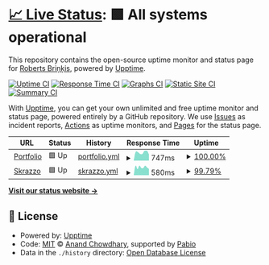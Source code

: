 # [📈 Live Status](https://amixaam.github.io/amixaam-upptime): <!--live status--> **🟩 All systems operational**

This repository contains the open-source uptime monitor and status page for [Roberts Briņķis](https://amixam.id.lv), powered by [Upptime](https://github.com/upptime/upptime).

[![Uptime CI](https://github.com/amixaam/amixaam-upptime/workflows/Uptime%20CI/badge.svg)](https://github.com/amixaam/amixaam-upptime/actions?query=workflow%3A%22Uptime+CI%22)
[![Response Time CI](https://github.com/amixaam/amixaam-upptime/workflows/Response%20Time%20CI/badge.svg)](https://github.com/amixaam/amixaam-upptime/actions?query=workflow%3A%22Response+Time+CI%22)
[![Graphs CI](https://github.com/amixaam/amixaam-upptime/workflows/Graphs%20CI/badge.svg)](https://github.com/amixaam/amixaam-upptime/actions?query=workflow%3A%22Graphs+CI%22)
[![Static Site CI](https://github.com/amixaam/amixaam-upptime/workflows/Static%20Site%20CI/badge.svg)](https://github.com/amixaam/amixaam-upptime/actions?query=workflow%3A%22Static+Site+CI%22)
[![Summary CI](https://github.com/amixaam/amixaam-upptime/workflows/Summary%20CI/badge.svg)](https://github.com/amixaam/amixaam-upptime/actions?query=workflow%3A%22Summary+CI%22)

With [Upptime](https://upptime.js.org), you can get your own unlimited and free uptime monitor and status page, powered entirely by a GitHub repository. We use [Issues](https://github.com/amixaam/amixaam-upptime/issues) as incident reports, [Actions](https://github.com/amixaam/amixaam-upptime/actions) as uptime monitors, and [Pages](https://amixaam.github.io/amixaam-upptime) for the status page.

<!--start: status pages-->
<!-- This summary is generated by Upptime (https://github.com/upptime/upptime) -->
<!-- Do not edit this manually, your changes will be overwritten -->
<!-- prettier-ignore -->
| URL | Status | History | Response Time | Uptime |
| --- | ------ | ------- | ------------- | ------ |
| <img alt="" src="https://icons.duckduckgo.com/ip3/amixam.net.ico" height="13"> [Portfolio](https://amixam.net) | 🟩 Up | [portfolio.yml](https://github.com/amixaam/amixaam-upptime/commits/HEAD/history/portfolio.yml) | <details><summary><img alt="Response time graph" src="./graphs/portfolio/response-time-week.png" height="20"> 747ms</summary><br><a href="https://amixaam.github.io/amixaam-upptime/history/portfolio"><img alt="Response time 1590" src="https://img.shields.io/endpoint?url=https%3A%2F%2Fraw.githubusercontent.com%2Famixaam%2Famixaam-upptime%2FHEAD%2Fapi%2Fportfolio%2Fresponse-time.json"></a><br><a href="https://amixaam.github.io/amixaam-upptime/history/portfolio"><img alt="24-hour response time 598" src="https://img.shields.io/endpoint?url=https%3A%2F%2Fraw.githubusercontent.com%2Famixaam%2Famixaam-upptime%2FHEAD%2Fapi%2Fportfolio%2Fresponse-time-day.json"></a><br><a href="https://amixaam.github.io/amixaam-upptime/history/portfolio"><img alt="7-day response time 747" src="https://img.shields.io/endpoint?url=https%3A%2F%2Fraw.githubusercontent.com%2Famixaam%2Famixaam-upptime%2FHEAD%2Fapi%2Fportfolio%2Fresponse-time-week.json"></a><br><a href="https://amixaam.github.io/amixaam-upptime/history/portfolio"><img alt="30-day response time 765" src="https://img.shields.io/endpoint?url=https%3A%2F%2Fraw.githubusercontent.com%2Famixaam%2Famixaam-upptime%2FHEAD%2Fapi%2Fportfolio%2Fresponse-time-month.json"></a><br><a href="https://amixaam.github.io/amixaam-upptime/history/portfolio"><img alt="1-year response time 1590" src="https://img.shields.io/endpoint?url=https%3A%2F%2Fraw.githubusercontent.com%2Famixaam%2Famixaam-upptime%2FHEAD%2Fapi%2Fportfolio%2Fresponse-time-year.json"></a></details> | <details><summary><a href="https://amixaam.github.io/amixaam-upptime/history/portfolio">100.00%</a></summary><a href="https://amixaam.github.io/amixaam-upptime/history/portfolio"><img alt="All-time uptime 98.98%" src="https://img.shields.io/endpoint?url=https%3A%2F%2Fraw.githubusercontent.com%2Famixaam%2Famixaam-upptime%2FHEAD%2Fapi%2Fportfolio%2Fuptime.json"></a><br><a href="https://amixaam.github.io/amixaam-upptime/history/portfolio"><img alt="24-hour uptime 100.00%" src="https://img.shields.io/endpoint?url=https%3A%2F%2Fraw.githubusercontent.com%2Famixaam%2Famixaam-upptime%2FHEAD%2Fapi%2Fportfolio%2Fuptime-day.json"></a><br><a href="https://amixaam.github.io/amixaam-upptime/history/portfolio"><img alt="7-day uptime 100.00%" src="https://img.shields.io/endpoint?url=https%3A%2F%2Fraw.githubusercontent.com%2Famixaam%2Famixaam-upptime%2FHEAD%2Fapi%2Fportfolio%2Fuptime-week.json"></a><br><a href="https://amixaam.github.io/amixaam-upptime/history/portfolio"><img alt="30-day uptime 99.95%" src="https://img.shields.io/endpoint?url=https%3A%2F%2Fraw.githubusercontent.com%2Famixaam%2Famixaam-upptime%2FHEAD%2Fapi%2Fportfolio%2Fuptime-month.json"></a><br><a href="https://amixaam.github.io/amixaam-upptime/history/portfolio"><img alt="1-year uptime 98.98%" src="https://img.shields.io/endpoint?url=https%3A%2F%2Fraw.githubusercontent.com%2Famixaam%2Famixaam-upptime%2FHEAD%2Fapi%2Fportfolio%2Fuptime-year.json"></a></details>
| <img alt="" src="https://icons.duckduckgo.com/ip3/skrazzo.xyz.ico" height="13"> [Skrazzo](https://skrazzo.xyz/) | 🟩 Up | [skrazzo.yml](https://github.com/amixaam/amixaam-upptime/commits/HEAD/history/skrazzo.yml) | <details><summary><img alt="Response time graph" src="./graphs/skrazzo/response-time-week.png" height="20"> 580ms</summary><br><a href="https://amixaam.github.io/amixaam-upptime/history/skrazzo"><img alt="Response time 1058" src="https://img.shields.io/endpoint?url=https%3A%2F%2Fraw.githubusercontent.com%2Famixaam%2Famixaam-upptime%2FHEAD%2Fapi%2Fskrazzo%2Fresponse-time.json"></a><br><a href="https://amixaam.github.io/amixaam-upptime/history/skrazzo"><img alt="24-hour response time 464" src="https://img.shields.io/endpoint?url=https%3A%2F%2Fraw.githubusercontent.com%2Famixaam%2Famixaam-upptime%2FHEAD%2Fapi%2Fskrazzo%2Fresponse-time-day.json"></a><br><a href="https://amixaam.github.io/amixaam-upptime/history/skrazzo"><img alt="7-day response time 580" src="https://img.shields.io/endpoint?url=https%3A%2F%2Fraw.githubusercontent.com%2Famixaam%2Famixaam-upptime%2FHEAD%2Fapi%2Fskrazzo%2Fresponse-time-week.json"></a><br><a href="https://amixaam.github.io/amixaam-upptime/history/skrazzo"><img alt="30-day response time 860" src="https://img.shields.io/endpoint?url=https%3A%2F%2Fraw.githubusercontent.com%2Famixaam%2Famixaam-upptime%2FHEAD%2Fapi%2Fskrazzo%2Fresponse-time-month.json"></a><br><a href="https://amixaam.github.io/amixaam-upptime/history/skrazzo"><img alt="1-year response time 1058" src="https://img.shields.io/endpoint?url=https%3A%2F%2Fraw.githubusercontent.com%2Famixaam%2Famixaam-upptime%2FHEAD%2Fapi%2Fskrazzo%2Fresponse-time-year.json"></a></details> | <details><summary><a href="https://amixaam.github.io/amixaam-upptime/history/skrazzo">99.79%</a></summary><a href="https://amixaam.github.io/amixaam-upptime/history/skrazzo"><img alt="All-time uptime 96.22%" src="https://img.shields.io/endpoint?url=https%3A%2F%2Fraw.githubusercontent.com%2Famixaam%2Famixaam-upptime%2FHEAD%2Fapi%2Fskrazzo%2Fuptime.json"></a><br><a href="https://amixaam.github.io/amixaam-upptime/history/skrazzo"><img alt="24-hour uptime 100.00%" src="https://img.shields.io/endpoint?url=https%3A%2F%2Fraw.githubusercontent.com%2Famixaam%2Famixaam-upptime%2FHEAD%2Fapi%2Fskrazzo%2Fuptime-day.json"></a><br><a href="https://amixaam.github.io/amixaam-upptime/history/skrazzo"><img alt="7-day uptime 99.79%" src="https://img.shields.io/endpoint?url=https%3A%2F%2Fraw.githubusercontent.com%2Famixaam%2Famixaam-upptime%2FHEAD%2Fapi%2Fskrazzo%2Fuptime-week.json"></a><br><a href="https://amixaam.github.io/amixaam-upptime/history/skrazzo"><img alt="30-day uptime 94.83%" src="https://img.shields.io/endpoint?url=https%3A%2F%2Fraw.githubusercontent.com%2Famixaam%2Famixaam-upptime%2FHEAD%2Fapi%2Fskrazzo%2Fuptime-month.json"></a><br><a href="https://amixaam.github.io/amixaam-upptime/history/skrazzo"><img alt="1-year uptime 96.22%" src="https://img.shields.io/endpoint?url=https%3A%2F%2Fraw.githubusercontent.com%2Famixaam%2Famixaam-upptime%2FHEAD%2Fapi%2Fskrazzo%2Fuptime-year.json"></a></details>

<!--end: status pages-->

[**Visit our status website →**](https://amixaam.github.io/amixaam-upptime)

## 📄 License

- Powered by: [Upptime](https://github.com/upptime/upptime)
- Code: [MIT](./LICENSE) © [Anand Chowdhary](https://anandchowdhary.com), supported by [Pabio](https://pabio.com)
- Data in the `./history` directory: [Open Database License](https://opendatacommons.org/licenses/odbl/1-0/)
